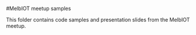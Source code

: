 #MelbIOT meetup samples

This folder contains code samples and presentation slides from the MelbIOT meetup.
